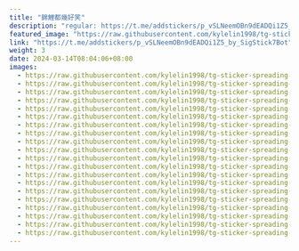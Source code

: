 ```yaml
---
title: "錦鯉都幾好笑"
description: "regular: https://t.me/addstickers/p_vSLNeemOBn9dEADQi1Z5_by_SigStick7Bot"
featured_image: "https://raw.githubusercontent.com/kylelin1998/tg-sticker-spreading-worldwide-images/main/img/e0c413da-765e-4c45-8637-67bdd3ff8cf4.jpg"
link: "https://t.me/addstickers/p_vSLNeemOBn9dEADQi1Z5_by_SigStick7Bot"
weight: 3
date: 2024-03-14T08:04:06+08:00
images:
  - https://raw.githubusercontent.com/kylelin1998/tg-sticker-spreading-worldwide-images/main/img/e0c413da-765e-4c45-8637-67bdd3ff8cf4.jpg
  - https://raw.githubusercontent.com/kylelin1998/tg-sticker-spreading-worldwide-images/main/img/15674e66-174c-4b5f-9739-9cecd1fd9dec.jpg
  - https://raw.githubusercontent.com/kylelin1998/tg-sticker-spreading-worldwide-images/main/img/0e420a04-9837-415a-9aa0-a6247522eda3.jpg
  - https://raw.githubusercontent.com/kylelin1998/tg-sticker-spreading-worldwide-images/main/img/456478a7-69de-462d-b97d-f1705bab3cc5.jpg
  - https://raw.githubusercontent.com/kylelin1998/tg-sticker-spreading-worldwide-images/main/img/5baa500f-74ed-40df-9c98-38a4151d8104.jpg
  - https://raw.githubusercontent.com/kylelin1998/tg-sticker-spreading-worldwide-images/main/img/02e727a9-87df-4164-b0c5-7a66ef47c765.jpg
  - https://raw.githubusercontent.com/kylelin1998/tg-sticker-spreading-worldwide-images/main/img/5884675f-3398-49aa-92ad-8868f2e5ad17.jpg
  - https://raw.githubusercontent.com/kylelin1998/tg-sticker-spreading-worldwide-images/main/img/ba50454d-354a-44c4-a8fe-1b60c04ead8d.jpg
  - https://raw.githubusercontent.com/kylelin1998/tg-sticker-spreading-worldwide-images/main/img/49ac3a73-d02a-4c3c-8e56-76fb2c829249.jpg
  - https://raw.githubusercontent.com/kylelin1998/tg-sticker-spreading-worldwide-images/main/img/a988ea17-f8a3-45e2-8c75-c67013a6a9b6.jpg
  - https://raw.githubusercontent.com/kylelin1998/tg-sticker-spreading-worldwide-images/main/img/812bde2f-4fe8-4862-9729-92fc79ea859a.jpg
  - https://raw.githubusercontent.com/kylelin1998/tg-sticker-spreading-worldwide-images/main/img/39744718-6577-4c86-b1e1-2db8b4337450.jpg
  - https://raw.githubusercontent.com/kylelin1998/tg-sticker-spreading-worldwide-images/main/img/6aee2631-045a-4613-b0a1-95bb231bbc20.jpg
  - https://raw.githubusercontent.com/kylelin1998/tg-sticker-spreading-worldwide-images/main/img/1d530abd-c7b0-47b6-b71c-1388cb53a9ab.jpg
  - https://raw.githubusercontent.com/kylelin1998/tg-sticker-spreading-worldwide-images/main/img/78dcac19-4590-4de0-9fe7-7a9fec2aa430.jpg
  - https://raw.githubusercontent.com/kylelin1998/tg-sticker-spreading-worldwide-images/main/img/f7261bbd-ed08-4550-8881-47a4ffa14770.jpg
  - https://raw.githubusercontent.com/kylelin1998/tg-sticker-spreading-worldwide-images/main/img/a11f9f3f-eafe-4a32-b6c9-215a7ec009a3.jpg
  - https://raw.githubusercontent.com/kylelin1998/tg-sticker-spreading-worldwide-images/main/img/85a616a9-058f-43b1-9d50-a05c511b5e9d.jpg
  - https://raw.githubusercontent.com/kylelin1998/tg-sticker-spreading-worldwide-images/main/img/4c529963-5368-4d08-898b-446c0cda9dc3.jpg
  - https://raw.githubusercontent.com/kylelin1998/tg-sticker-spreading-worldwide-images/main/img/e9d9eac8-7da7-4483-8384-4d74a3b9ceb2.jpg
---
```

